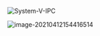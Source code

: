 ![System-V-IPC](https://tu.yegetables.com/images/2021/04/12/System-V-IPC.png)

![image-20210412154416514](https://tu.yegetables.com/images/2021/04/12/Posix-IPC.png)